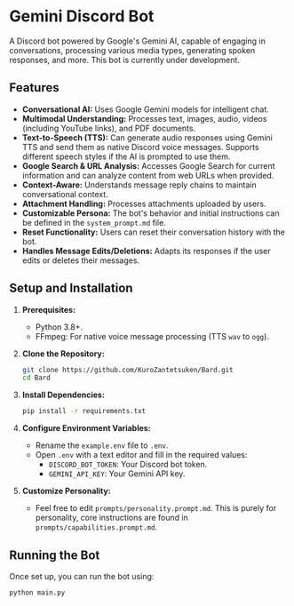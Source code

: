 # Gemini Discord Bot

A Discord bot powered by Google's Gemini AI, capable of engaging in conversations, processing various media types, generating spoken responses, and more. This bot is currently under development.

## Features

*   **Conversational AI:** Uses Google Gemini models for intelligent chat.
*   **Multimodal Understanding:** Processes text, images, audio, videos (including YouTube links), and PDF documents.
*   **Text-to-Speech (TTS):** Can generate audio responses using Gemini TTS and send them as native Discord voice messages. Supports different speech styles if the AI is prompted to use them.
*   **Google Search & URL Analysis:** Accesses Google Search for current information and can analyze content from web URLs when provided.
*   **Context-Aware:** Understands message reply chains to maintain conversational context.
*   **Attachment Handling:** Processes attachments uploaded by users.
*   **Customizable Persona:** The bot's behavior and initial instructions can be defined in the `system_prompt.md` file.
*   **Reset Functionality:** Users can reset their conversation history with the bot.
*   **Handles Message Edits/Deletions:** Adapts its responses if the user edits or deletes their messages.

## Setup and Installation

1.  **Prerequisites:**
    *   Python 3.8+.
    *   FFmpeg: For native voice message processing (TTS `wav` to `ogg`).

2.  **Clone the Repository:**
    ```bash
    git clone https://github.com/KuroZantetsuken/Bard.git
    cd Bard
    ```

3.  **Install Dependencies:**
    ```bash
    pip install -r requirements.txt
    ```

4.  **Configure Environment Variables:**
    *   Rename the `example.env` file to `.env`.
    *   Open `.env` with a text editor and fill in the required values:
        *   `DISCORD_BOT_TOKEN`: Your Discord bot token.
        *   `GEMINI_API_KEY`: Your Gemini API key.

5.  **Customize Personality:**
    *   Feel free to edit `prompts/personality.prompt.md`. This is purely for personality, core instructions are found in `prompts/capabilities.prompt.md`.

## Running the Bot

Once set up, you can run the bot using:

```bash
python main.py
```

